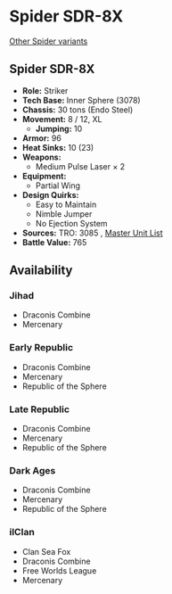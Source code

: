 # Spider SDR-8X 

[Other Spider variants](../spider.md) 

## Spider SDR-8X 

- **Role:** Striker 
- **Tech Base:** Inner Sphere (3078) 
- **Chassis:** 30 tons (Endo Steel) 
- **Movement:** 8 / 12, XL 
  - **Jumping:** 10 
- **Armor:** 96 
- **Heat Sinks:** 10 (23) 
- **Weapons:** 
  - Medium Pulse Laser × 2 
- **Equipment:** 
  - Partial Wing 
- **Design Quirks:** 
  - Easy to Maintain 
  - Nimble Jumper 
  - No Ejection System 
- **Sources:** TRO: 3085 , [Master Unit List](http://masterunitlist.info/Unit/Details/3019) 
- **Battle Value:** 765 

## Availability 

### Jihad 

- Draconis Combine 
- Mercenary 

### Early Republic 

- Draconis Combine 
- Mercenary 
- Republic of the Sphere 

### Late Republic 

- Draconis Combine 
- Mercenary 
- Republic of the Sphere 

### Dark Ages 

- Draconis Combine 
- Mercenary 
- Republic of the Sphere 

### ilClan 

- Clan Sea Fox 
- Draconis Combine 
- Free Worlds League 
- Mercenary 

